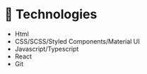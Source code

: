 # 🔧 Technologies 

* Html
* CSS/SCSS/Styled Components/Material UI
* Javascript/Typescript
* React
* Git
